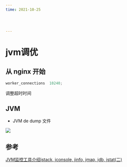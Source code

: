 ```yaml
---
time: 2021-10-25




---
```

# jvm调优

## 从 nginx 开始

```javascript
worker_connections  10240;
```

调整超时时间

## JVM

- JVM de  dump 文件







![](https://images2018.cnblogs.com/blog/874963/201808/874963-20180830170755595-320946629.png)

## 参考

[JVM监控工具介绍jstack, jconsole, jinfo, jmap, jdb, jstat(二)](http://www.361way.com/jvmmonitor/1423.html)

